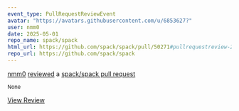```yaml
---
event_type: PullRequestReviewEvent
avatar: "https://avatars.githubusercontent.com/u/6853627?"
user: nmm0
date: 2025-05-01
repo_name: spack/spack
html_url: https://github.com/spack/spack/pull/50271#pullrequestreview-2810158848
repo_url: https://github.com/spack/spack
---
```


<a href='https://github.com/nmm0' target='_blank'>nmm0</a> <a href='https://github.com/spack/spack/pull/50271#pullrequestreview-2810158848' target='_blank'>reviewed</a> a <a href='https://github.com/spack/spack/pull/50271' target='_blank'>spack/spack pull request</a>

<small>None</small>

<a href='https://github.com/spack/spack/pull/50271#pullrequestreview-2810158848' target='_blank'>View Review</a>